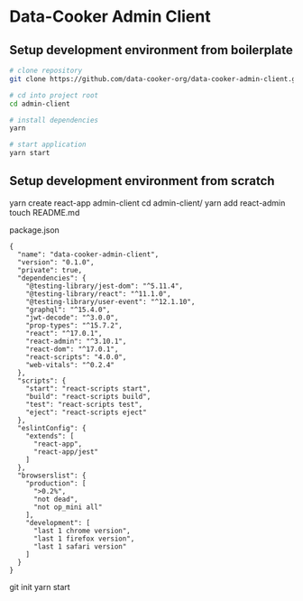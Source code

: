 # Data-Cooker Admin Client

## Setup  development environment from boilerplate

```sh
# clone repository
git clone https://github.com/data-cooker-org/data-cooker-admin-client.git admin-client

# cd into project root
cd admin-client

# install dependencies
yarn

# start application
yarn start
```

## Setup development environment from scratch

yarn create react-app admin-client
cd admin-client/
yarn add react-admin
touch README.md

package.json

```
{
  "name": "data-cooker-admin-client",
  "version": "0.1.0",
  "private": true,
  "dependencies": {
    "@testing-library/jest-dom": "^5.11.4",
    "@testing-library/react": "^11.1.0",
    "@testing-library/user-event": "^12.1.10",
    "graphql": "^15.4.0",
    "jwt-decode": "^3.0.0",
    "prop-types": "^15.7.2",
    "react": "^17.0.1",
    "react-admin": "^3.10.1",
    "react-dom": "^17.0.1",
    "react-scripts": "4.0.0",
    "web-vitals": "^0.2.4"
  },
  "scripts": {
    "start": "react-scripts start",
    "build": "react-scripts build",
    "test": "react-scripts test",
    "eject": "react-scripts eject"
  },
  "eslintConfig": {
    "extends": [
      "react-app",
      "react-app/jest"
    ]
  },
  "browserslist": {
    "production": [
      ">0.2%",
      "not dead",
      "not op_mini all"
    ],
    "development": [
      "last 1 chrome version",
      "last 1 firefox version",
      "last 1 safari version"
    ]
  }
}
```


git init
yarn start
